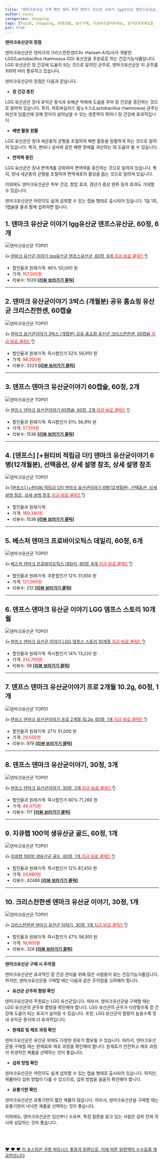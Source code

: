 ```yaml
---
title: "덴마크유산균 가격 확인 필독 추천 덴마크 유산균 이야기 lgg유산균 덴프스유산균, 60정, 6개 비교 장점 구매가이드"
author: eunmi.
categories: shopping
tags: [Top10, shopping, 유행상품, 필수구매, 지금바로클릭하세요, 놓치면후회해요]
pin: true
---
```

**덴마크유산균의 장점**

덴마크유산균은 덴마크의 크리스찬한센(Chr. Hansen A/S)사가 개발한 LGG(Lactobacillus rhamnosus GG) 유산균을 주원료로 하는 건강기능식품입니다. LGG 유산균은 장 건강에 도움이 되는 것으로 알려진 균주로, 덴마크유산균은 이 균주를 100억 마리 함유하고 있습니다.

덴마크유산균의 장점은 다음과 같습니다.

* **장 건강 증진**

LGG 유산균은 장내 유익균 증식과 유해균 억제에 도움을 주어 장 건강을 증진하는 것으로 알려져 있습니다. 특히, 락토바실러스 람노수스(Lactobacillus rhamnosus) 균주는 위산과 담즙산에 강해 장까지 살아남을 수 있는 생존력이 뛰어나 장 건강에 효과적입니다.

* **배변 활동 원활**

LGG 유산균은 장내 세균총의 균형을 조절하여 배변 활동을 원활하게 하는 것으로 알려져 있습니다. 특히, 변비나 설사와 같은 배변 장애를 개선하는 데 도움이 될 수 있습니다.

* **면역력 증진**

LGG 유산균은 장내 면역계를 강화하여 면역력을 증진하는 것으로 알려져 있습니다. 특히, 장내 세균총의 균형을 조절하여 면역세포의 활성을 돕는 것으로 알려져 있습니다.

이외에도 덴마크유산균은 피부 건강, 항암 효과, 갱년기 증상 완화 등의 효과도 기대할 수 있습니다.

덴마크유산균은 어린이도 쉽게 섭취할 수 있는 캡슐 형태로 출시되어 있습니다. 1일 1회, 1캡슐을 물과 함께 섭취하면 됩니다.

   

## 1. 덴마크 유산균 이야기 lgg유산균 덴프스유산균, 60정, 6개

![덴마크유산균 TOP01](https://thumbnail8.coupangcdn.com/thumbnails/remote/230x230ex/image/vendor_inventory/8a08/b93ece932f154fb0b5f43ced7bf999b2cda961235714e27a9d6d81138e8b.jpg)


👍 [덴마크 유산균 이야기 lgg유산균 덴프스유산균, 60정, 6개 <font color=red> 지금 바로 클릭!! </font> ](https://link.coupang.com/re/AFFSDP?lptag=AF3617701&subid=GithubCoopas&pageKey=6063894601&traceid=V0-153&itemId=18038862568&vendorItemId=87707257886) 👌 


- 할인율과 원래가격: 46%  50,000   원
- 가격: <span style='color:red'>157,000원</span>
- 리뷰수: 1029  [**[리뷰 보러가기 클릭]**](https://link.coupang.com/re/AFFSDP?lptag=AF3617701&subid=GithubCoopas&pageKey=6063894601&traceid=V0-153&itemId=18038862568&vendorItemId=87707257886)

---


   

## 2. 덴마크 유산균이야기 3박스 (개월분) 공유 홈쇼핑 유산균 크리스찬한센, 60캡슐

![덴마크유산균 TOP01](https://thumbnail9.coupangcdn.com/thumbnails/remote/230x230ex/image/vendor_inventory/6514/69af08fff18057814b2de9b37f2ef5cca4c113be2c6a9959ed679ec2d7b6.png)


👍 [덴마크 유산균이야기 3박스 (개월분) 공유 홈쇼핑 유산균 크리스찬한센, 60캡슐 <font color=red> 지금 바로 클릭!! </font> ](https://link.coupang.com/re/AFFSDP?lptag=AF3617701&subid=GithubCoopas&pageKey=7639310717&traceid=V0-153&itemId=20293567693&vendorItemId=87379740090) 👌 


- 할인율과 원래가격: 즉시할인가 52%  56,910   원
- 가격: <span style='color:red'>98,000원</span>
- 리뷰수: 3223  [**[리뷰 보러가기 클릭]**](https://link.coupang.com/re/AFFSDP?lptag=AF3617701&subid=GithubCoopas&pageKey=7639310717&traceid=V0-153&itemId=20293567693&vendorItemId=87379740090)

---


   

## 3. 덴프스 덴마크 유산균이야기 60캡슐, 60정, 2개

![덴마크유산균 TOP01](https://thumbnail7.coupangcdn.com/thumbnails/remote/230x230ex/image/vendor_inventory/d263/ba2e605902d5f7924d9148c38e6a46da133206779f7b40f35502dc0753ad.jpg)


👍 [덴프스 덴마크 유산균이야기 60캡슐, 60정, 2개 <font color=red> 지금 바로 클릭!! </font> ](https://link.coupang.com/re/AFFSDP?lptag=AF3617701&subid=GithubCoopas&pageKey=6063894601&traceid=V0-153&itemId=11163604212&vendorItemId=87604571127) 👌 


- 할인율과 원래가격: 즉시할인가 51%  56,910   원
- 가격: <span style='color:red'>57,100원</span>
- 리뷰수: 1536  [**[리뷰 보러가기 클릭]**](https://link.coupang.com/re/AFFSDP?lptag=AF3617701&subid=GithubCoopas&pageKey=6063894601&traceid=V0-153&itemId=11163604212&vendorItemId=87604571127)

---


   

## 4. [덴프스] [+원티비 적립금 더!] 덴마크 유산균이야기 6병(12개월분), 선택옵션, 상세 설명 참조, 상세 설명 참조

![덴마크유산균 TOP01](https://thumbnail10.coupangcdn.com/thumbnails/remote/230x230ex/image/vendor_inventory/8ba6/f6d16e3a2f67c51b86a5f106d49ed60971922d0da507e7bf8646b4a61594.jpg)


👍 [[덴프스] [+원티비 적립금 더!] 덴마크 유산균이야기 6병(12개월분), 선택옵션, 상세 설명 참조, 상세 설명 참조 <font color=red> 지금 바로 클릭!! </font> ](https://link.coupang.com/re/AFFSDP?lptag=AF3617701&subid=GithubCoopas&pageKey=7434237522&traceid=V0-153&itemId=19316187332&vendorItemId=87347587855) 👌 


- 할인율과 원래가격: 
- 가격: <span style='color:red'>169,340원</span>
- 리뷰수: 1536  [**[리뷰 보러가기 클릭]**](https://link.coupang.com/re/AFFSDP?lptag=AF3617701&subid=GithubCoopas&pageKey=7434237522&traceid=V0-153&itemId=19316187332&vendorItemId=87347587855)

---


   

## 5. 베스처 덴마크 프로바이오틱스 데일리, 60정, 6개

![덴마크유산균 TOP01](https://thumbnail6.coupangcdn.com/thumbnails/remote/230x230ex/image/vendor_inventory/babb/60c1516d6537cfda02bccced920455bca8d12335a4266bbd9898f8d6e8b3.jpg)


👍 [베스처 덴마크 프로바이오틱스 데일리, 60정, 6개 <font color=red> 지금 바로 클릭!! </font> ](https://link.coupang.com/re/AFFSDP?lptag=AF3617701&subid=GithubCoopas&pageKey=6487391126&traceid=V0-153&itemId=19390405038&vendorItemId=85994096592) 👌 


- 할인율과 원래가격: 쿠폰할인가 12%  31,650   원
- 가격: <span style='color:red'>121,000원</span>
- 리뷰수: 212  [**[리뷰 보러가기 클릭]**](https://link.coupang.com/re/AFFSDP?lptag=AF3617701&subid=GithubCoopas&pageKey=6487391126&traceid=V0-153&itemId=19390405038&vendorItemId=85994096592)

---


   

## 6. 덴프스 덴마크 유산균 이야기 LGG 뎀프스 스토리 10개월

![덴마크유산균 TOP01](https://thumbnail10.coupangcdn.com/thumbnails/remote/230x230ex/image/vendor_inventory/0052/561a9fa68ee6fc2b9e31fd1eeec2ebbb441d7312564f5e4ce5a203506ebf.jpg)


👍 [덴프스 덴마크 유산균 이야기 LGG 뎀프스 스토리 10개월 <font color=red> 지금 바로 클릭!! </font> ](https://link.coupang.com/re/AFFSDP?lptag=AF3617701&subid=GithubCoopas&pageKey=7429684834&traceid=V0-153&itemId=19293706739&vendorItemId=87428640981) 👌 


- 할인율과 원래가격: 즉시할인가 14%  13,220   원
- 가격: <span style='color:red'>214,700원</span>
- 리뷰수: 58  [**[리뷰 보러가기 클릭]**](https://link.coupang.com/re/AFFSDP?lptag=AF3617701&subid=GithubCoopas&pageKey=7429684834&traceid=V0-153&itemId=19293706739&vendorItemId=87428640981)

---


   

## 7. 덴프스 덴마크 유산균이야기 프로 2개월 10.2g, 60정, 1개

![덴마크유산균 TOP01](https://thumbnail10.coupangcdn.com/thumbnails/remote/230x230ex/image/vendor_inventory/9e5c/9a2e02dd1de94c0484e21f821d1672126f13067f2efd4cc780bfd25cadf5.jpg)


👍 [덴프스 덴마크 유산균이야기 프로 2개월 10.2g, 60정, 1개 <font color=red> 지금 바로 클릭!! </font> ](https://link.coupang.com/re/AFFSDP?lptag=AF3617701&subid=GithubCoopas&pageKey=6063894601&traceid=V0-153&itemId=17974484147&vendorItemId=85738792354) 👌 


- 할인율과 원래가격: 27%  51,000   원
- 가격: <span style='color:red'>29,550원</span>
- 리뷰수: 979  [**[리뷰 보러가기 클릭]**](https://link.coupang.com/re/AFFSDP?lptag=AF3617701&subid=GithubCoopas&pageKey=6063894601&traceid=V0-153&itemId=17974484147&vendorItemId=85738792354)

---


   

## 8. 덴프스 덴마크 유산균이야기, 30정, 3개

![덴마크유산균 TOP01](https://thumbnail6.coupangcdn.com/thumbnails/remote/230x230ex/image/retail/images/441425188529139-1b8d5b28-8fa0-4c6d-b70e-57b1d565ef61.jpg)


👍 [덴프스 덴마크 유산균이야기, 30정, 3개 <font color=red> 지금 바로 클릭!! </font> ](https://link.coupang.com/re/AFFSDP?lptag=AF3617701&subid=GithubCoopas&pageKey=6398747903&traceid=V0-153&itemId=13674074526&vendorItemId=80926040793) 👌 


- 할인율과 원래가격: 즉시할인가 60%  71,260   원
- 가격: <span style='color:red'>49,470원</span>
- 리뷰수: 117  [**[리뷰 보러가기 클릭]**](https://link.coupang.com/re/AFFSDP?lptag=AF3617701&subid=GithubCoopas&pageKey=6398747903&traceid=V0-153&itemId=13674074526&vendorItemId=80926040793)

---


   

## 9. 지큐랩 100억 생유산균 골드, 60정, 1개

![덴마크유산균 TOP01](https://thumbnail10.coupangcdn.com/thumbnails/remote/230x230ex/image/retail/images/412783517050299-361c9e7c-f288-48c8-a770-6770ea7986df.jpg)


👍 [지큐랩 100억 생유산균 골드, 60정, 1개 <font color=red> 지금 바로 클릭!! </font> ](https://link.coupang.com/re/AFFSDP?lptag=AF3617701&subid=GithubCoopas&pageKey=7193826120&traceid=V0-153&itemId=18168956688&vendorItemId=71966623886) 👌 


- 할인율과 원래가격: 즉시할인가 12%  87,450   원
- 가격: <span style='color:red'>24,660원</span>
- 리뷰수: 42486  [**[리뷰 보러가기 클릭]**](https://link.coupang.com/re/AFFSDP?lptag=AF3617701&subid=GithubCoopas&pageKey=7193826120&traceid=V0-153&itemId=18168956688&vendorItemId=71966623886)

---


   

## 10. 크리스찬한센 덴마크 유산균 이야기, 30정, 1개

![덴마크유산균 TOP01](https://thumbnail6.coupangcdn.com/thumbnails/remote/230x230ex/image/retail/images/3819339211891096-8aca8aa4-ae79-4776-ab37-50e3537cd7eb.jpg)


👍 [크리스찬한센 덴마크 유산균 이야기, 30정, 1개 <font color=red> 지금 바로 클릭!! </font> ](https://link.coupang.com/re/AFFSDP?lptag=AF3617701&subid=GithubCoopas&pageKey=6063894601&traceid=V0-153&itemId=19441573413&vendorItemId=81816610559) 👌 


- 할인율과 원래가격: 즉시할인가 47%  56,910   원
- 가격: <span style='color:red'>16,900원</span>
- 리뷰수: 328  [**[리뷰 보러가기 클릭]**](https://link.coupang.com/re/AFFSDP?lptag=AF3617701&subid=GithubCoopas&pageKey=6063894601&traceid=V0-153&itemId=19441573413&vendorItemId=81816610559)

---
**덴마크유산균 구매 시 주의점**

덴마크유산균은 효과적인 장 건강 관리를 위해 많은 사람들이 찾는 건강기능식품입니다. 하지만, 덴마크유산균을 구매할 때는 다음과 같은 주의점을 고려해야 합니다.

* **유산균 균주와 함량 확인**

덴마크유산균의 주원료는 LGG 유산균입니다. 따라서, 덴마크유산균을 구매할 때는 LGG 유산균의 균주와 함량을 확인해야 합니다. LGG 유산균의 균주가 다양할수록 장 건강에 도움이 되는 효과가 높아질 수 있습니다. 또한, LGG 유산균의 함량이 높을수록 장내 유익균 증식에 더 효과적입니다.

* **원재료 및 제조 과정 확인**

덴마크유산균은 유산균 외에도 다양한 원료가 함유될 수 있습니다. 따라서, 덴마크유산균을 구매할 때는 원재료와 제조 과정을 확인해야 합니다. 원재료가 안전하고 제조 과정이 위생적인 제품을 선택하는 것이 좋습니다.

* **섭취 방법 확인**

덴마크유산균은 어린이도 쉽게 섭취할 수 있는 캡슐 형태로 출시되어 있습니다. 하지만, 제품마다 섭취 방법이 다를 수 있으므로, 섭취 방법을 꼼꼼히 확인해야 합니다.

* **유통기한 확인**

덴마크유산균은 유통기한이 짧은 제품이 많습니다. 따라서, 덴마크유산균을 구매할 때는 유통기한이 넉넉한 제품을 선택하는 것이 좋습니다.

이외에도, 덴마크유산균은 임산부나 수유부, 특정 질환을 앓고 있는 사람은 섭취 전에 의사와 상담하는 것이 좋습니다.<br><br><br><br><br> [ ❤ ❤ ❤ 이 포스팅은 쿠팡 파트너스 활동의 일환으로, 이에 따른 일정액의 수수료를 제공받습니다](https://link.coupang.com/a/bcEFyh)